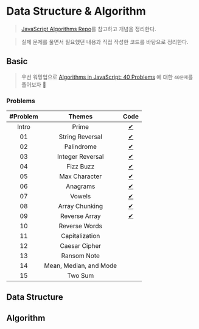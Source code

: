 # Data Structure & Algorithm

> [JavaScript Algorithms Repo](https://github.com/trekhleb/javascript-algorithms/blob/master/README.ko-KR.md)를 참고하고 개념을 정리한다.

> 실제 문제를 풀면서 필요했던 내용과 직접 작성한 코드를 바탕으로 정리한다.

## Basic

> 우선 워밍업으로 [Algorithms in JavaScript: 40 Problems](https://medium.com/siliconwat/algorithms-in-javascript-b0bed68f4038) 에 대한 `40문제`를 풀어보자 🚀

### Problems

| #Problem |         Themes         |              Code              |
| :------: | :--------------------: | :----------------------------: |
|  Intro   |         Prime          |      [✔](basic/prime.js)       |
|    01    |    String Reversal     |  [✔](basic/string-reveral.js)  |
|    02    |       Palindrome       |    [✔](basic/palindrome.js)    |
|    03    |    Integer Reversal    | [✔](basic/integer-reversal.js) |
|    04    |       Fizz Buzz        |     [✔](basic/fizzbuzz.js)     |
|    05    |     Max Character      |  [✔](basic/max-character.js)   |
|    06    |        Anagrams        |     [✔](basic/anagrams.js)     |
|    07    |         Vowels         |      [✔](basic/vowels.js)      |
|    08    |     Array Chunking     |  [✔](basic/array-chunking.js)  |
|    09    |     Reverse Array      |  [✔](basic/reverse-array.js)   |
|    10    |     Reverse Words      |                                |
|    11    |     Capitalization     |                                |
|    12    |     Caesar Cipher      |                                |
|    13    |      Ransom Note       |                                |
|    14    | Mean, Median, and Mode |                                |
|    15    |        Two Sum         |                                |

## Data Structure

## Algorithm
